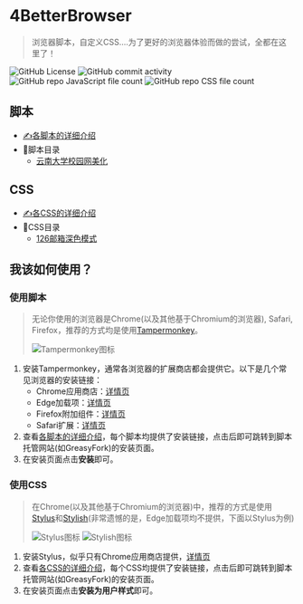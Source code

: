 # 4BetterBrowser

> 浏览器脚本，自定义CSS....为了更好的浏览器体验而做的尝试，全都在这里了！

![GitHub License](https://img.shields.io/github/license/Steven-Zhl/4BetterBrowser?label=License) ![GitHub commit activity](https://img.shields.io/github/commit-activity/y/Steven-Zhl/4BetterBrowser?label=Commit%20Activity) ![GitHub repo JavaScript file count](https://img.shields.io/github/directory-file-count/Steven-Zhl/4BetterBrowser?label=JavaScript%20Files&type=file&extension=js&color=yellow) ![GitHub repo CSS file count](https://img.shields.io/github/directory-file-count/Steven-Zhl/4BetterBrowser?label=CSS%20Files&type=file&extension=css&color=purple)

## 脚本

* [✍各脚本的详细介绍](./Scripts/README.md)
* 📁脚本目录
  * [云南大学校园网美化](./Scripts/YNU-selfsrv-enhance.js)

## CSS

* [✍各CSS的详细介绍](./CSS/README.md)
* 📁CSS目录
  * [126邮箱深色模式](./CSS/126mail-darkmode.css)

## 我该如何使用？

### 使用脚本

> 无论你使用的浏览器是Chrome(以及其他基于Chromium的浏览器), Safari,
> Firefox，推荐的方式均是使用[Tampermonkey](https://www.tampermonkey.net/)。
>
> ![Tampermonkey图标](https://store-images.s-microsoft.com/image/apps.20759.f7dbc670-57ef-4f66-932b-7a8786594577.1e93160d-1a0b-42ef-92b3-7f652ab8df5d.eadba2ba-e3fe-404c-bc8b-b383ebeb0d00?mode=scale&h=50&w=50)

1. 安装Tampermonkey，通常各浏览器的扩展商店都会提供它。以下是几个常见浏览器的安装链接：
    * Chrome应用商店：[详情页](https://chromewebstore.google.com/detail/tampermonkey/dhdgffkkebhmkfjojejmpbldmpobfkfo)
    * Edge加载项：[详情页](https://microsoftedge.microsoft.com/addons/detail/Tampermonkey/iikmkjmpaadaobahmlepeloendndfphd)
    * Firefox附加组件：[详情页](https://addons.mozilla.org/zh-CN/firefox/addon/tampermonkey/)
    * Safari扩展：[详情页](https://apps.apple.com/cn/app/tampermonkey/id1482490089)
2. 查看[各脚本的详细介绍](./Scripts/README.md)，每个脚本均提供了安装链接，点击后即可跳转到脚本托管网站(如GreasyFork)的安装页面。
3. 在安装页面点击**安装**即可。

### 使用CSS

> 在Chrome(以及其他基于Chromium的浏览器)中，推荐的方式是使用[Stylus](https://chromewebstore.google.com/detail/stylus/clngdbkpkpeebahjckkjfobafhncgmne)和[Stylish](https://chromewebstore.google.com/detail/stylish-custom-themes-for/fjnbnpbmkenffdnngjfgmeleoegfcffe)(非常遗憾的是，Edge加载项均不提供，下面以Stylus为例)
>
> ![Stylus图标](https://lh3.googleusercontent.com/2K8pc_5-2DkPam9b3oAWoITZ7IuIz68A5a8Ssg2_MNNHTPWPOPSBVTFdTmeVu9hi8GJxpKbvTekgwpeyGV6vXyBKH80=s50)
> ![Stylish图标](https://lh3.googleusercontent.com/9DqxDItZ8uhKzrYoWL4nDqoIl60Tj7XIBoIrW04dk8sVORo-zFbuCr6cGo6Vthn7ViXKq-pqeWnS4brn8pgGp4Pr=s50)

1. 安装Stylus，似乎只有Chrome应用商店提供，[详情页](https://chrome.google.com/webstore/detail/stylus/clngdbkpkpeebahjckkjfobafhncgmne)
2. 查看[各CSS的详细介绍](./CSS/README.md)，每个CSS均提供了安装链接，点击后即可跳转到脚本托管网站(如GreasyFork)的安装页面。
3. 在安装页面点击**安装为用户样式**即可。

